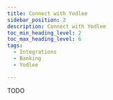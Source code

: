 ```yaml
---
title: Connect with Yodlee
sidebar_position: 2
description: Connect with Yodlee
toc_min_heading_level: 2
toc_max_heading_level: 6
tags:
  - Integrations
  - Banking
  - Yodlee

---
```


TODO